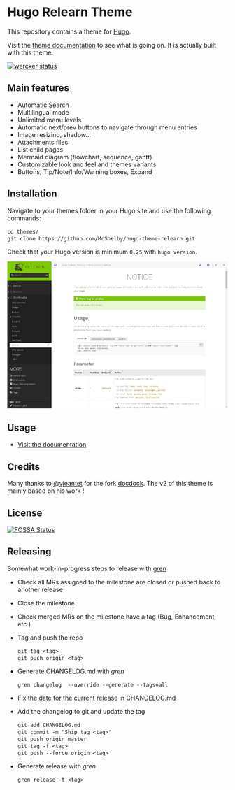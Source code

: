 # Hugo Relearn Theme

This repository contains a theme for [Hugo](https://gohugo.io/).

Visit the [theme documentation](https://relearn.netlify.app/) to see what is going on. It is actually built with this theme.

[![wercker status](https://app.wercker.com/status/062e9604da64b79944d87434cb63fa53/s/master "wercker status")](https://app.wercker.com/project/byKey/062e9604da64b79944d87434cb63fa53)

## Main features

- Automatic Search
- Multilingual mode
- Unlimited menu levels
- Automatic next/prev buttons to navigate through menu entries
- Image resizing, shadow…
- Attachments files
- List child pages
- Mermaid diagram (flowchart, sequence, gantt)
- Customizable look and feel and themes variants
- Buttons, Tip/Note/Info/Warning boxes, Expand

## Installation

Navigate to your themes folder in your Hugo site and use the following commands:

```shell
cd themes/
git clone https://github.com/McShelby/hugo-theme-relearn.git
```

Check that your Hugo version is minimum `0.25` with `hugo version`.

![Overview](https://github.com/McShelby/hugo-theme-relearn/raw/master/images/tn.png)

## Usage

- [Visit the documentation](https://relearn.netlify.app/)

## Credits

Many thanks to [@vjeantet](https://github.com/vjeantet/) for the fork [docdock](https://github.com/vjeantet/hugo-theme-docdock). The v2 of this theme is mainly based on his work !

## License

[![FOSSA Status](https://app.fossa.io/api/projects/git%2Bgithub.com%2FMcShelby%2Fhugo-theme-relearn.svg?type=large)](https://app.fossa.io/projects/git%2Bgithub.com%2FMcShelby%2Fhugo-theme-relearn?ref=badge_large)

## Releasing

Somewhat work-in-progress steps to release with [gren](https://github.com/github-tools/github-release-notes)

- Check all MRs assigned to the milestone are closed or pushed back to another release
- Close the milestone
- Check merged MRs on the milestone have a tag (Bug, Enhancement, etc.)
- Tag and push the repo

  ```shell
  git tag <tag>
  git push origin <tag>
  ```

- Generate CHANGELOG.md with _gren_

  ```shell
  gren changelog  --override --generate --tags=all
  ```

- Fix the date for the current release in CHANGELOG.md
- Add the changelog to git and update the tag

  ```shell
  git add CHANGELOG.md
  git commit -m "Ship tag <tag>"
  git push origin master
  git tag -f <tag>
  git push --force origin <tag>
  ```

- Generate release with _gren_

  ```shell
  gren release -t <tag>
  ```

